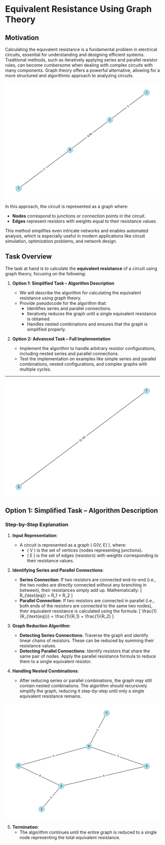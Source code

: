 # Equivalent Resistance Using Graph Theory

## Motivation
Calculating the equivalent resistance is a fundamental problem in electrical circuits, essential for understanding and designing efficient systems. Traditional methods, such as iteratively applying series and parallel resistor rules, can become cumbersome when dealing with complex circuits with many components. Graph theory offers a powerful alternative, allowing for a more structured and algorithmic approach to analyzing circuits.

![alt text](<download (5).png>)

In this approach, the circuit is represented as a graph where:
- **Nodes** correspond to junctions or connection points in the circuit.
- **Edges** represent resistors with weights equal to their resistance values.

This method simplifies even intricate networks and enables automated analysis, which is especially useful in modern applications like circuit simulation, optimization problems, and network design.

## Task Overview

The task at hand is to calculate the **equivalent resistance** of a circuit using graph theory, focusing on the following:

1. **Option 1: Simplified Task – Algorithm Description**
   - We will describe the algorithm for calculating the equivalent resistance using graph theory.
   - Provide pseudocode for the algorithm that:
     - Identifies series and parallel connections.
     - Iteratively reduces the graph until a single equivalent resistance is obtained.
     - Handles nested combinations and ensures that the graph is simplified properly.

2. **Option 2: Advanced Task – Full Implementation** 
   - Implement the algorithm to handle arbitrary resistor configurations, including nested series and parallel connections.
   - Test the implementation on examples like simple series and parallel combinations, nested configurations, and complex graphs with multiple cycles.

---
![alt text](<download (6).png>)

## Option 1: Simplified Task – Algorithm Description

### Step-by-Step Explanation

1. **Input Representation**:
   - A circuit is represented as a graph \( G(V, E) \), where:
     - \( V \) is the set of vertices (nodes representing junctions).
     - \( E \) is the set of edges (resistors) with weights corresponding to their resistance values.

2. **Identifying Series and Parallel Connections**:
   - **Series Connection**: If two resistors are connected end-to-end (i.e., the two nodes are directly connected without any branching in between), their resistances simply add up. Mathematically:
     \[
     R_{\text{eq}} = R_1 + R_2
     \]
   - **Parallel Connection**: If two resistors are connected in parallel (i.e., both ends of the resistors are connected to the same two nodes), their equivalent resistance is calculated using the formula:
     \[
     \frac{1}{R_{\text{eq}}} = \frac{1}{R_1} + \frac{1}{R_2}
     \]

3. **Graph Reduction Algorithm**:
   - **Detecting Series Connections**: Traverse the graph and identify linear chains of resistors. These can be reduced by summing their resistance values.
   - **Detecting Parallel Connections**: Identify resistors that share the same pair of nodes. Apply the parallel resistance formula to reduce them to a single equivalent resistor.

4. **Handling Nested Combinations**:
   - After reducing series or parallel combinations, the graph may still contain nested combinations. The algorithm should recursively simplify the graph, reducing it step-by-step until only a single equivalent resistance remains.

![alt text](<download (7).png>)

5. **Termination**:
   - The algorithm continues until the entire graph is reduced to a single node representing the total equivalent resistance.

